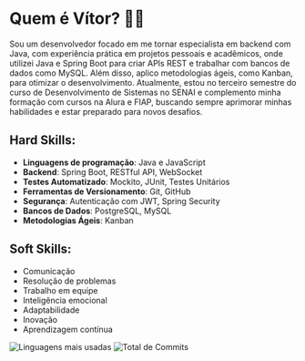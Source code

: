 # Quem é Vítor? 👨‍💻

Sou um desenvolvedor focado em me tornar especialista em backend com Java, com experiência prática em projetos pessoais e acadêmicos, onde utilizei Java e Spring Boot para criar APIs REST e trabalhar com bancos de dados como MySQL. Além disso, aplico metodologias ágeis, como Kanban, para otimizar o desenvolvimento. Atualmente, estou no terceiro semestre do curso de Desenvolvimento de Sistemas no SENAI e complemento minha formação com cursos na Alura e FIAP, buscando sempre aprimorar minhas habilidades e estar preparado para novos desafios.

## Hard Skills:

- **Linguagens de programação**: Java e JavaScript
- **Backend**: Spring Boot, RESTful API, WebSocket
- **Testes Automatizado**: Mockito, JUnit, Testes Unitários
- **Ferramentas de Versionamento**: Git, GitHub
- **Segurança**: Autenticação com JWT, Spring Security
- **Bancos de Dados**: PostgreSQL, MySQL
- **Metodologias Ágeis**: Kanban

## Soft Skills:

- Comunicação
- Resolução de problemas
- Trabalho em equipe
- Inteligência emocional
- Adaptabilidade
- Inovação
- Aprendizagem contínua

![Linguagens mais usadas](https://github-readme-stats.vercel.app/api/top-langs/?username=euvitorti&layout=compact&theme=dark)
![Total de Commits](https://github-readme-stats.vercel.app/api?username=euvitorti&count_private=true&theme=dark)
